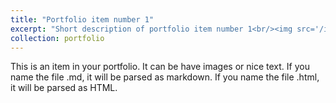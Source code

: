 ```yaml
---
title: "Portfolio item number 1"
excerpt: "Short description of portfolio item number 1<br/><img src='/images/wuguoning.jpg'>"
collection: portfolio
---
```


This is an item in your portfolio. It can be have images or nice text. If you name the file .md, it will be parsed as markdown. If you name the file .html, it will be parsed as HTML. 
